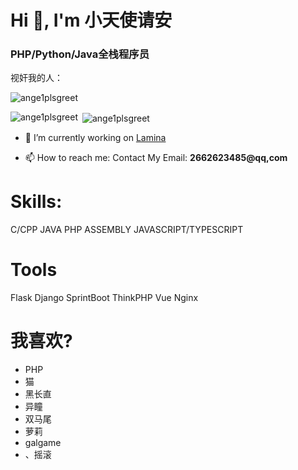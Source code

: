 <h1 align="left">Hi 👋, I'm 小天使请安</h1>
<h3 align="left">PHP/Python/Java全栈程序员</h3>

视奸我的人：
<p align="left"> <img src="https://komarev.com/ghpvc/?username=ange1plsgreet&label=Profile%20views&color=0e75b6&style=flat" alt="ange1plsgreet" /> </p>

<p><img align="left" src="https://github-readme-stats.vercel.app/api/top-langs?username=ange1plsgreet&show_icons=true&locale=en&layout=compact" alt="ange1plsgreet" /></p>
<p>&nbsp;<img align="center" src="https://github-readme-stats.vercel.app/api?username=ange1plsgreet&show_icons=true&locale=en" alt="ange1plsgreet" /></p>

- 🔭 I’m currently working on [Lamina](https://bgithub.xyz/ziyang-bai/Lamina)

- 📫 How to reach me: Contact My Email: **2662623485@qq,com**

# Skills:
C/CPP
JAVA
PHP
ASSEMBLY
JAVASCRIPT/TYPESCRIPT

# Tools
Flask
Django
SprintBoot
ThinkPHP
Vue
Nginx

# 我喜欢?
- PHP
- 猫
- 黑长直
- 异瞳
- 双马尾
- 萝莉
- galgame
- 、摇滚

